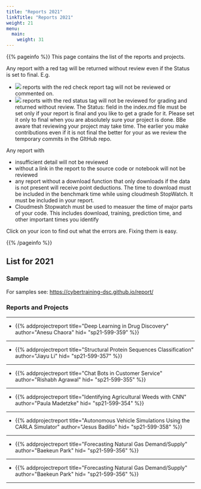 ```yaml
---
title: "Reports 2021"
linkTitle: "Reports 2021"
weight: 21
menu:
  main:
    weight: 31
---
```


{{% pageinfo %}}
This page contains the list of the reports and projects.

Any report with a red tag will be returned without review even if the Status is set to final. E.g.

* ![](/images/failed-check.png) reports with the red check report tag will not 
  be reviewed or commented on.
* ![](/images/failed-status.png) reports with the red status tag will not 
  be reviewed for grading and returned without review. The Status: field in the 
  index.md file must be set only if your report is final and you like to get a 
  grade for it. Please set it only to final when you are absolutely sure your 
  project is done. BBe aware that reviewing your project may take time. 
  The earlier you make contributions even if it is not final the better for 
  your as we review the temporary commits in the GItHub repo.

Any report with
  
* insufficient detail will not be reviewed
* without a link in the report to the source code or notebook will not be reviewed
* any report without a download function that only downloads if the data is not 
  present will receive point deductions. The time to download must be included 
  in the benchmark time while using cloudmesh StopWatch. It must be included in 
  your report.
* Cloudmesh Stopwatch must be used to measuer the time of major parts of your code. 
  This includes download, training, prediction time, and other important times you identify
  
Click on your icon to find out what the errors are. Fixing them is easy.

{{% /pageinfo %}}

## List for 2021

### Sample

For samples see: <https://cybertraining-dsc.github.io/report/>


### Reports and Projects

---

* {{% addprojectreport
  title="Deep Learning in Drug Discovery"
  author="Anesu Chaora"
  hid= "sp21-599-359"
  %}}

---

* {{% addprojectreport
  title="Structural Protein Sequences Classification"
  author="Jiayu Li"
  hid= "sp21-599-357"
  %}}

---

* {{% addprojectreport
  title="Chat Bots in Customer Service"
  author="Rishabh Agrawal"
  hid= "sp21-599-355"
  %}}

---

* {{% addprojectreport
  title="Identifying Agricultural Weeds with CNN"
  author="Paula Madetzke"
  hid= "sp21-599-354"
  %}}

---

* {{% addprojectreport
  title="Autonomous Vehicle Simulations Using the CARLA Simulator"
  author="Jesus Badillo"
  hid= "sp21-599-358"
  %}}

---

* {{% addprojectreport
  title="Forecasting Natural Gas Demand/Supply"
  author="Baekeun Park"
  hid= "sp21-599-356"
  %}}

---

* {{% addprojectreport
  title="Forecasting Natural Gas Demand/Supply"
  author="Baekeun Park"
  hid= "sp21-599-356"
  %}}

---